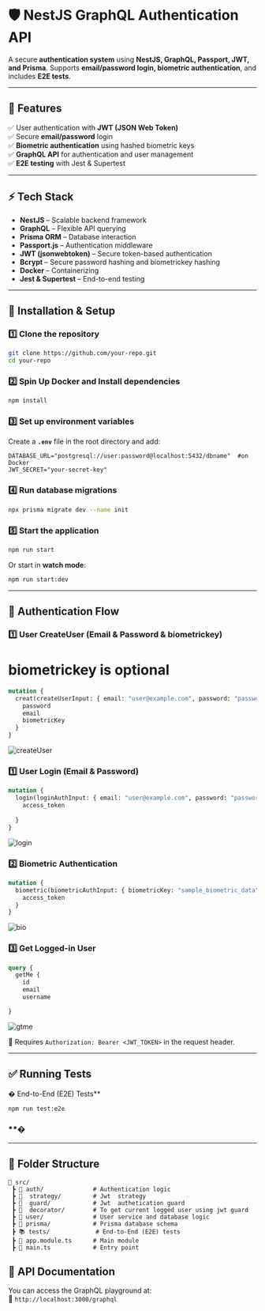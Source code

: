 # 🛡️ NestJS GraphQL Authentication API

A secure **authentication system** using **NestJS, GraphQL, Passport, JWT, and Prisma**. Supports **email/password login, biometric authentication**, and includes **E2E tests**.


---

## **📌 Features**

✅ User authentication with **JWT (JSON Web Token)**\
✅ Secure **email/password** login\
✅ **Biometric authentication** using hashed biometric keys\
✅ **GraphQL API** for authentication and user management\
✅ **E2E testing** with Jest & Supertest

---

## **⚡ Tech Stack**

- **NestJS** – Scalable backend framework
- **GraphQL** – Flexible API querying
- **Prisma ORM** – Database interaction
- **Passport.js** – Authentication middleware
- **JWT (jsonwebtoken)** – Secure token-based authentication
- **Bcrypt** – Secure password hashing and biometrickey hashing
- **Docker** – Containerizing
- **Jest & Supertest** – End-to-end testing

---

## **🚀 Installation & Setup**

### **1️⃣ Clone the repository**

```bash
git clone https://github.com/your-repo.git
cd your-repo
```

### **2️⃣ Spin Up Docker and Install dependencies**

```bash
npm install
```

### **3️⃣ Set up environment variables**

Create a **`.env`** file in the root directory and add:

```env
DATABASE_URL="postgresql://user:password@localhost:5432/dbname"  #on Docker
JWT_SECRET="your-secret-key"
```

### **4️⃣ Run database migrations**

```bash
npx prisma migrate dev --name init
```

### **5️⃣ Start the application**

```bash
npm run start
```

Or start in **watch mode**:

```bash
npm run start:dev
```

---

## **🔑 Authentication Flow**

### **1️⃣ User CreateUser (Email & Password & biometrickey)**   
 # biometrickey is optional 
```graphql
mutation {
  creat(createUserInput: { email: "user@example.com", password: "password" ,  biometrickey: "something"}) {   
    password
    email
    biometricKey
  }
}

```

![createUser](https://github.com/user-attachments/assets/d64cb80f-793a-4d51-823c-d054a3c18cb2)




### **1️⃣ User Login (Email & Password)**

```graphql
mutation {
  login(loginAuthInput: { email: "user@example.com", password: "password" }) {
    access_token
   
  }
}

```
![login](https://github.com/user-attachments/assets/3b9d2445-a8de-46c7-aafc-c70895b7bee2)



### **2️⃣ Biometric Authentication**

```graphql
mutation {
  biometric(biometricAuthInput: { biometricKey: "sample_biometric_data" }) {
    access_token
  }
}
```
  ![bio](https://github.com/user-attachments/assets/ea7230a9-ffd8-4f6c-887d-0bb4b781bf2a)

### **3️⃣ Get Logged-in User**

```graphql
query {
  getMe {
    id
    email
    username

}
```
![gtme](https://github.com/user-attachments/assets/1544f875-62f7-4392-aaf9-3f28c9ee5071)


🔹 Requires `Authorization: Bearer <JWT_TOKEN>` in the request header.


---

## **✅ Running Tests**

� End-to-End (E2E) Tests**

```bash
npm run test:e2e
```
### **�

---

## **📌 Folder Structure**

```
📂 src/
 ┣ 📂 auth/              # Authentication logic
 ┣ 📂  strategy/         # Jwt  strategy
 ┣ 📂  guard/            # Jwt  authetication guard
 ┣ 📂  decorator/        # To get current logged user using jwt guard
 ┣ 📂 user/              # User service and database logic
 ┣ 📂 prisma/            # Prisma database schema
 ┣ 📚 tests/             # End-to-End (E2E) tests
 ┣ 📝 app.module.ts      # Main module
 ┣ 📝 main.ts            # Entry point
```

## **📌 API Documentation**

You can access the GraphQL playground at:\
📍 `http://localhost:3000/graphql`
